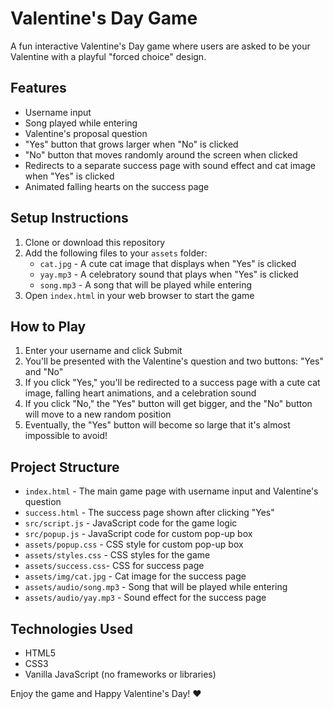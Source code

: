 # Valentine's Day Game

A fun interactive Valentine's Day game where users are asked to be your Valentine with a playful "forced choice" design.

## Features

- Username input
- Song played while entering
- Valentine's proposal question
- "Yes" button that grows larger when "No" is clicked
- "No" button that moves randomly around the screen when clicked
- Redirects to a separate success page with sound effect and cat image when "Yes" is clicked
- Animated falling hearts on the success page

## Setup Instructions

1. Clone or download this repository
2. Add the following files to your `assets` folder:
   - `cat.jpg` - A cute cat image that displays when "Yes" is clicked
   - `yay.mp3` - A celebratory sound that plays when "Yes" is clicked
   - `song.mp3` - A song that will be played while entering
3. Open `index.html` in your web browser to start the game

## How to Play

1. Enter your username and click Submit
2. You'll be presented with the Valentine's question and two buttons: "Yes" and "No"
3. If you click "Yes," you'll be redirected to a success page with a cute cat image, falling heart animations, and a celebration sound
4. If you click "No," the "Yes" button will get bigger, and the "No" button will move to a new random position
5. Eventually, the "Yes" button will become so large that it's almost impossible to avoid!

## Project Structure

- `index.html` - The main game page with username input and Valentine's question
- `success.html` - The success page shown after clicking "Yes"
- `src/script.js` - JavaScript code for the game logic
- `src/popup.js` - JavaScript code for custom pop-up box
- `assets/popup.css` - CSS style for custom pop-up box
- `assets/styles.css` - CSS styles for the game
- `assets/success.css`- CSS for success page
- `assets/img/cat.jpg` - Cat image for the success page
- `assets/audio/song.mp3` - Song that will be played while entering
- `assets/audio/yay.mp3` - Sound effect for the success page

## Technologies Used

- HTML5
- CSS3
- Vanilla JavaScript (no frameworks or libraries)

Enjoy the game and Happy Valentine's Day! ❤️

